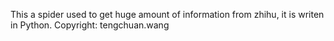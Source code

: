This a spider used to get huge amount of information from zhihu, it is writen in Python.
Copyright: tengchuan.wang

